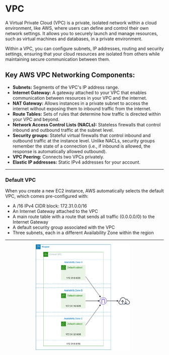 # VPC

A Virtual Private Cloud (VPC) is a private, isolated network within a cloud environment, 
like AWS, where users can define and control their own network settings. 
It allows you to securely launch and manage resources, such as virtual machines and databases, 
in a private environment.

Within a VPC, you can configure subnets, IP addresses, routing and security settings, ensuring that your 
cloud resources are isolated from others while maintaining secure communication between them.

## Key AWS VPC Networking Components:

- **Subnets:** Segments of the VPC's IP address range. 
- **Internet Gateway:** A gateway attached to your VPC that enables communication between resources in your VPC and the internet.
- **NAT Gateway:** Allows instances in a private subnet to access the internet without exposing them to inbound traffic from the internet. 
- **Route Tables:** Sets of rules that determine how traffic is directed within your VPC and beyond. 
- **Network Access Control Lists (NACLs):** Stateless firewalls that control inbound and outbound traffic at the subnet level.
- **Security groups:**  Stateful virtual firewalls that control inbound and outbound traffic at the instance level. Unlike NACLs, security groups remember the state of a connection (i.e., if inbound is allowed, the response is automatically allowed outbound).
- **VPC Peering:** Connects two VPCs privately. 
- **Elastic IP addresses:** Static IPv4 addresses for your account.
---
### Default VPC

When you create a new EC2 instance, AWS automatically selects the default VPC, which comes pre-configured with:

- A /16 IPv4 CIDR block: 172.31.0.0/16
- An Internet Gateway attached to the VPC
- A main route table with a route that sends all traffic (0.0.0.0/0) to the Internet Gateway
- A default security group associated with the VPC
- Three subnets, each in a different Availability Zone within the region

---

<div align="center">
  <div style="display: inline-block; margin-right: 10px;">
    <img src="/resources/images/default-vpc.png" width="300">
  </div>

